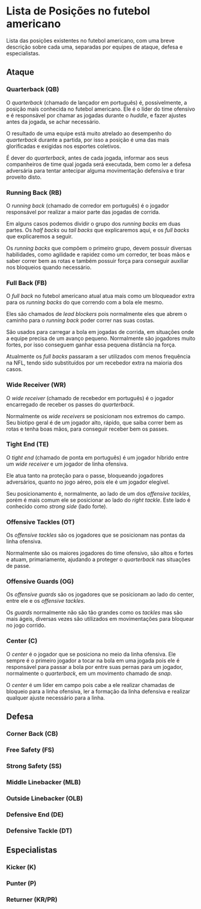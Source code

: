 # Lista de Posições no futebol americano

Lista das posições existentes no futebol americano, com uma breve descrição sobre cada uma, separadas por equipes de ataque, defesa e especialistas.

## Ataque

### Quarterback (QB)

O _quarterback_ (chamado de lançador em português) é, possivelmente, a posição mais conhecida no futebol americano. Ele é o líder do time ofensivo e é responsável por chamar as jogadas durante o _huddle_, e fazer ajustes antes da jogada, se achar necessário.

O resultado de uma equipe está muito atrelado ao desempenho do _quarterback_ durante a partida, por isso a posição é uma das mais glorificadas e exigidas nos esportes coletivos.

É dever do _quarterback_, antes de cada jogada, informar aos seus companheiros de time qual jogada será executada, bem como ler a defesa adversária para tentar antecipar alguma movimentação defensiva e tirar proveito disto.

### Running Back (RB)

O _running back_ (chamado de corredor em português) é o jogador responsável por realizar a maior parte das jogadas de corrida. 

Em alguns casos podemos dividir o grupo dos _running backs_ em duas partes. Os _half backs_ ou _tail backs_ que explicaremos aqui, e os _full backs_ que explicaremos a seguir.

Os _running backs_ que compõem o primeiro grupo, devem possuir diversas habilidades, como agilidade e rapidez como um corredor, ter boas mãos e saber correr bem as rotas e também possuir força para conseguir auxiliar nos bloqueios quando necessário.

### Full Back (FB)

O _full back_ no futebol americano atual atua mais como um bloqueador extra para os _running backs_ do que correndo com a bola ele mesmo.

Eles são chamados de _lead blockers_ pois normalmente eles que abrem o caminho para o _running back_ poder correr nas suas costas.

São usados para carregar a bola em jogadas de corrida, em situações onde a equipe precisa de um avanço pequeno. Normalmente são jogadores muito fortes, por isso conseguem ganhar essa pequena distância na força.

Atualmente os _full backs_ passaram a ser utilizados com menos frequência na NFL, tendo sido substituídos por um recebedor extra na maioria dos casos.

### Wide Receiver (WR)

O _wide receiver_ (chamado de recebedor em português) é o jogador encarregado de receber os passes do _quarterback_.

Normalmente os _wide receivers_ se posicionam nos extremos do campo. Seu biotipo geral é de um jogador alto, rápido, que saiba correr bem as rotas e tenha boas mãos, para conseguir receber bem os passes.

### Tight End (TE)

O _tight end_ (chamado de ponta em português) é um jogador híbrido entre um _wide receiver_ e um jogador de linha ofensiva. 

Ele atua tanto na proteção para o passe, bloqueando jogadores adversários, quanto no jogo aéreo, pois ele é um jogador elegível.

Seu posicionamento é, normalmente, ao lado de um dos _offensive tackles_, porém é mais comum ele se posicionar ao lado do _right tackle_. Este lado é conhecido como _strong side_ (lado forte).

### Offensive Tackles (OT)

Os _offensive tackles_ são os jogadores que se posicionam nas pontas da linha ofensiva. 

Normalmente são os maiores jogadores do time ofensivo, são altos e fortes e atuam, primariamente, ajudando a proteger o _quarterback_ nas situações de passe.

### Offensive Guards (OG)

Os _offensive guards_ são os jogadores que se posicionam ao lado do center, entre ele e os _offensive tackles_. 

Os _guards_ normalmente não são tão grandes como os _tackles_ mas são mais ágeis, diversas vezes são utilizados em movimentações para bloquear no jogo corrido.

### Center (C)

O _center_ é o jogador que se posiciona no meio da linha ofensiva. Ele sempre é o primeiro jogador a tocar na bola em uma jogada pois ele é responsável para passar a bola por entre suas pernas para um jogador, normalmente o _quarterback_, em um movimento chamado de _snap_.

O _center_ é um líder em campo pois cabe a ele realizar chamadas de bloqueio para a linha ofensiva, ler a formação da linha defensiva e realizar qualquer ajuste necessário para a linha.

## Defesa

### Corner Back (CB)

### Free Safety (FS)

### Strong Safety (SS)

### Middle Linebacker (MLB)

### Outside Linebacker (OLB)

### Defensive End (DE)

### Defensive Tackle (DT)

## Especialistas

### Kicker (K)

### Punter (P)

### Returner (KR/PR)